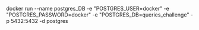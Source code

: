 docker run --name postgres_DB  -e "POSTGRES_USER=docker" -e  "POSTGRES_PASSWORD=docker" -e "POSTGRES_DB=queries_challenge" -p 5432:5432  -d postgres